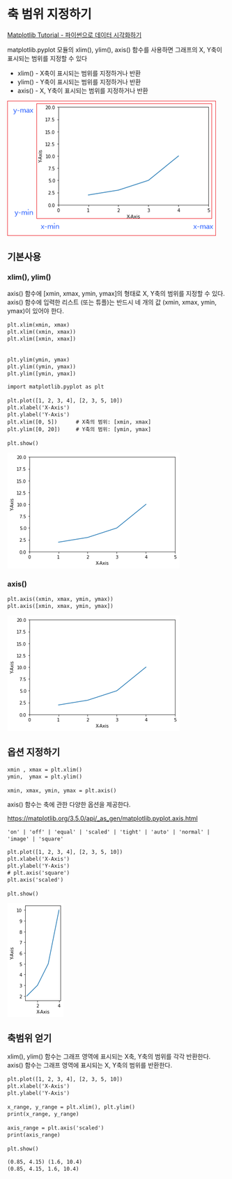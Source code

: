 # 축 범위 지정하기 


[Matplotlib Tutorial - 파이썬으로 데이터 시각화하기](https://wikidocs.net/137791)



matplotlib.pyplot 모듈의 xlim(), ylim(), axis() 함수를 사용하면 그래프의 X, Y축이 표시되는 범위를 지정할 수 있다 

* xlim() - X축이 표시되는 범위를 지정하거나 반환
* ylim() - Y축이 표시되는 범위를 지정하거나 반환
* axis() - X, Y축이 표시되는 범위를 지정하거나 반환


![](../.gitbook/assets/matplot/matplot-27.png)


## 기본사용 


### xlim(), ylim() 

axis() 함수에 [xmin, xmax, ymin, ymax]의 형태로 X, Y축의 범위를 지정할 수 있다. 
axis() 함수에 입력한 리스트 (또는 튜플)는 반드시 네 개의 값 (xmin, xmax, ymin, ymax)이 있어야 한다. 


```
plt.xlim(xmin, xmax)
plt.xlim((xmin, xmax))
plt.xlim([xmin, xmax])


plt.ylim(ymin, ymax)
plt.ylim((ymin, ymax))
plt.ylim([ymin, ymax])
```

```
import matplotlib.pyplot as plt

plt.plot([1, 2, 3, 4], [2, 3, 5, 10])
plt.xlabel('X-Axis')
plt.ylabel('Y-Axis')
plt.xlim([0, 5])      # X축의 범위: [xmin, xmax]
plt.ylim([0, 20])     # Y축의 범위: [ymin, ymax]

plt.show()
```

![](../.gitbook/assets/matplot/matplot-28.png)



### axis()
```
plt.axis((xmin, xmax, ymin, ymax))
plt.axis([xmin, xmax, ymin, ymax])
```


![](../.gitbook/assets/matplot/matplot-28.png)




## 옵션 지정하기 



```
xmin , xmax = plt.xlim()
ymin,  ymax = plt.ylim()

xmin, xmax, ymin, ymax = plt.axis() 
```


axis() 함수는 축에 관한 다양한 옵션을 제공한다. 


https://matplotlib.org/3.5.0/api/_as_gen/matplotlib.pyplot.axis.html

```
'on' | 'off' | 'equal' | 'scaled' | 'tight' | 'auto' | 'normal' | 'image' | 'square'
```
```
plt.plot([1, 2, 3, 4], [2, 3, 5, 10])
plt.xlabel('X-Axis')
plt.ylabel('Y-Axis')
# plt.axis('square')
plt.axis('scaled')

plt.show()
```


![](../.gitbook/assets/matplot2/matplot2-01.png)



## 축범위 얻기 

xlim(), ylim() 함수는 그래프 영역에 표시되는 X축, Y축의 범위를 각각 반환한다.  
axis() 함수는 그래프 영역에 표시되는 X, Y축의 범위를 반환한다. 

```
plt.plot([1, 2, 3, 4], [2, 3, 5, 10])
plt.xlabel('X-Axis')
plt.ylabel('Y-Axis')

x_range, y_range = plt.xlim(), plt.ylim()
print(x_range, y_range)

axis_range = plt.axis('scaled')
print(axis_range)

plt.show()
```


```
(0.85, 4.15) (1.6, 10.4)
(0.85, 4.15, 1.6, 10.4)
```